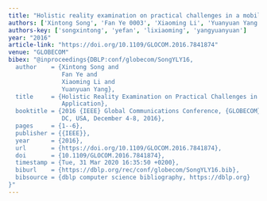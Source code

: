 ```yaml
---
title: "Holistic reality examination on practical challenges in a mobile crowdsensing application"
authors: ['Xintong Song', 'Fan Ye 0003', 'Xiaoming Li', 'Yuanyuan Yang 0001']
authors-key: ['songxintong', 'yefan', 'lixiaoming', 'yangyuanyuan']
year: "2016"
article-link: "https://doi.org/10.1109/GLOCOM.2016.7841874"
venue: "GLOBECOM"
bibex: "@inproceedings{DBLP:conf/globecom/SongYLY16,
  author    = {Xintong Song and
               Fan Ye and
               Xiaoming Li and
               Yuanyuan Yang},
  title     = {Holistic Reality Examination on Practical Challenges in a Mobile CrowdSensing
               Application},
  booktitle = {2016 {IEEE} Global Communications Conference, {GLOBECOM} 2016, Washington,
               DC, USA, December 4-8, 2016},
  pages     = {1--6},
  publisher = {{IEEE}},
  year      = {2016},
  url       = {https://doi.org/10.1109/GLOCOM.2016.7841874},
  doi       = {10.1109/GLOCOM.2016.7841874},
  timestamp = {Tue, 31 Mar 2020 16:35:50 +0200},
  biburl    = {https://dblp.org/rec/conf/globecom/SongYLY16.bib},
  bibsource = {dblp computer science bibliography, https://dblp.org}
}"
---
```

